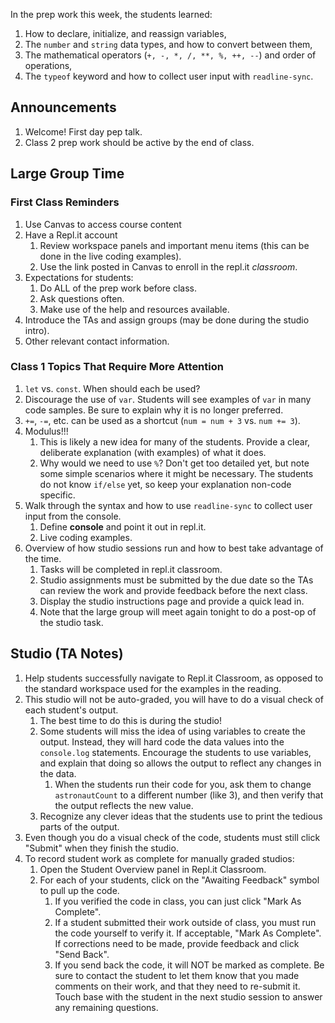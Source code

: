 In the prep work this week, the students learned:
1. How to declare, initialize, and reassign variables,
1. The ``number`` and ``string`` data types, and how to convert between them,
1. The mathematical operators (``+, -, *, /, **, %, ++, --``) and order of operations,
1. The ``typeof`` keyword and how to collect user input with ``readline-sync``.

## Announcements
1. Welcome! First day pep talk.
1. Class 2 prep work should be active by the end of class.

## Large Group Time
### First Class Reminders
1. Use Canvas to access course content
1. Have a Repl.it account
   1. Review workspace panels and important menu items (this can be done in the live coding examples).
   1. Use the link posted in Canvas to enroll in the repl.it _classroom_.
1. Expectations for students:
   1. Do ALL of the prep work before class.
   1. Ask questions often.
   1. Make use of the help and resources available.
1. Introduce the TAs and assign groups (may be done during the studio intro).
1. Other relevant contact information.

### Class 1 Topics That Require More Attention 
1. ``let`` vs. ``const``. When should each be used?
1. Discourage the use of ``var``. Students will see examples of ``var`` in many code samples. Be sure to explain why it is no longer preferred.
1. ``+=``, ``-=``, etc. can be used as a shortcut (``num = num + 3`` vs. ``num += 3``).
1. Modulus!!!
   1. This is likely a new idea for many of the students. Provide a clear, deliberate explanation (with examples) of what it does.
   1. Why would we need to use ``%``? Don't get too detailed yet, but note some simple scenarios where it might be necessary. The students do not know ``if/else`` yet, so keep your explanation non-code specific.
1. Walk through the syntax and how to use ``readline-sync`` to collect user input from the console.
   1. Define **console** and point it out in repl.it.
   1. Live coding examples.
1. Overview of how studio sessions run and how to best take advantage of the time.
   1. Tasks will be completed in repl.it classroom.
   1. Studio assignments must be submitted by the due date so the TAs can review the work and provide feedback before the next class.
   1. Display the studio instructions page and provide a quick lead in.
   1. Note that the large group will meet again tonight to do a post-op of the studio task.

## Studio (TA Notes)
1. Help students successfully navigate to Repl.it Classroom, as opposed to the standard workspace used for the examples in the reading.
1. This studio will not be auto-graded, you will have to do a visual check of each student's output.
   1. The best time to do this is during the studio!
   1. Some students will miss the idea of using variables to create the output. Instead, they will hard code the data values into the ``console.log`` statements. Encourage the students to use variables, and explain that doing so allows the output to reflect any changes in the data.
      1. When the students run their code for you, ask them to change ``astronautCount`` to a different number (like 3), and then verify that the output reflects the new value.
   1. Recognize any clever ideas that the students use to print the tedious parts of the output.
1. Even though you do a visual check of the code, students must still click "Submit" when they finish the studio.
1. To record student work as complete for manually graded studios:
   1. Open the Student Overview panel in Repl.it Classroom.
   1. For each of your students, click on the "Awaiting Feedback" symbol to pull up the code.
      1. If you verified the code in class, you can just click "Mark As Complete".
      1. If a student submitted their work outside of class, you must run the code yourself to verify it. If acceptable, "Mark As Complete". If corrections need to be made, provide feedback and click "Send Back".
      1. If you send back the code, it will NOT be marked as complete. Be sure to contact the student to let them know that you made comments on their work, and that they need to re-submit it. Touch base with the student in the next studio session to answer any remaining questions.